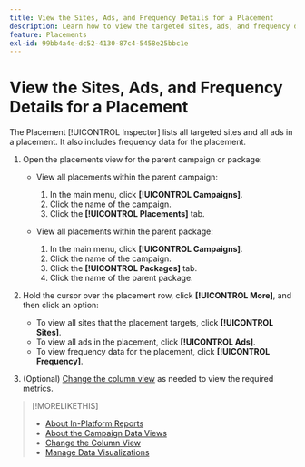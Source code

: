 ```yaml
---
title: View the Sites, Ads, and Frequency Details for a Placement
description: Learn how to view the targeted sites, ads, and frequency data for a placement.
feature: Placements
exl-id: 99bb4a4e-dc52-4130-87c4-5458e25bbc1e
---
```

# View the Sites, Ads, and Frequency Details for a Placement

The Placement [!UICONTROL Inspector] lists all targeted sites and all ads in a placement. It also includes frequency data for the placement.

1. Open the placements view for the parent campaign or package:

    * View all placements within the parent campaign:
        1. In the main menu, click **[!UICONTROL Campaigns]**.
        1. Click the name of the campaign.
        1. Click the **[!UICONTROL Placements]** tab.

    * View all placements within the parent package:
        1. In the main menu, click **[!UICONTROL Campaigns]**.
        1. Click the name of the campaign.
        1. Click the **[!UICONTROL Packages]** tab.
        1. Click the name of the parent package.

1. Hold the cursor over the placement row, click **[!UICONTROL More]**, and then click an option:
    * To view all sites that the placement targets, click **[!UICONTROL Sites]**.
    * To view all ads in the placement, click **[!UICONTROL Ads]**.
    * To view frequency data for the placement, click **[!UICONTROL Frequency]**.

1. (Optional) [Change the column view](column-view-change.md) as needed to view the required metrics.

>[!MORELIKETHIS]
>
>* [About In-Platform Reports](campaign-reports-about.md)
>* [About the Campaign Data Views](campaign-data-views-about.md)
>* [Change the Column View](column-view-change.md)
>* [Manage Data Visualizations](campaign-data-visualization-manage.md)
